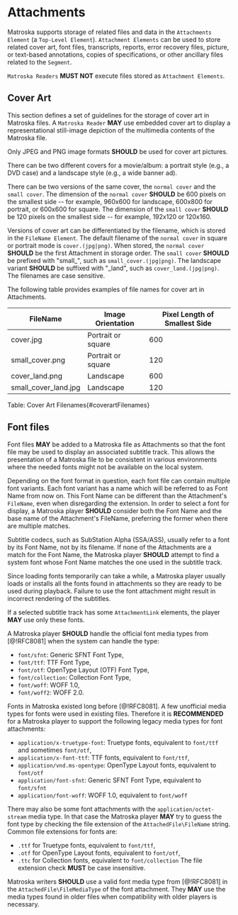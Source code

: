 # Attachments

Matroska supports storage of related files and data in the `Attachments Element`
(a `Top-Level Element`). `Attachment Elements` can be used to store related cover art,
font files, transcripts, reports, error recovery files, picture, or text-based annotations,
copies of specifications, or other ancillary files related to the `Segment`.

`Matroska Readers` **MUST NOT** execute files stored as `Attachment Elements`.

## Cover Art

This section defines a set of guidelines for the storage of cover art in Matroska files.
A `Matroska Reader` **MAY** use embedded cover art to display a representational
still-image depiction of the multimedia contents of the Matroska file.

Only JPEG and PNG image formats **SHOULD** be used for cover art pictures.

There can be two different covers for a movie/album: a portrait style (e.g., a DVD case)
and a landscape style (e.g., a wide banner ad).

There can be two versions of the same cover, the `normal cover` and the `small cover`.
The dimension of the `normal cover` **SHOULD** be 600 pixels on the smallest side -- for example,
960x600 for landscape, 600x800 for portrait, or 600x600 for square. The dimension of
the `small cover` **SHOULD** be 120 pixels on the smallest side -- for example, 192x120 or 120x160.

Versions of cover art can be differentiated by the filename, which is stored in the
`FileName Element`. The default filename of the `normal cover` in square or portrait mode
is `cover.(jpg|png)`. When stored, the `normal cover` **SHOULD** be the first Attachment in
storage order. The `small cover` **SHOULD** be prefixed with "small_", such as
`small_cover.(jpg|png)`. The landscape variant **SHOULD** be suffixed with "\_land",
such as `cover_land.(jpg|png)`. The filenames are case sensitive.

The following table provides examples of file names for cover art in Attachments.

| FileName             | Image Orientation  | Pixel Length of Smallest Side |
|----------------------|--------------------|-------------------------------|
| cover.jpg            | Portrait or square | 600                           |
| small_cover.png      | Portrait or square | 120                           |
| cover_land.png       | Landscape          | 600                           |
| small_cover_land.jpg | Landscape          | 120                           |
Table: Cover Art Filenames{#coverartFilenames}

## Font files

Font files **MAY** be added to a Matroska file as Attachments so that the font file may be used
to display an associated subtitle track. This allows the presentation of a Matroska file to be
consistent in various environments where the needed fonts might not be available on the local system.

Depending on the font format in question, each font file can contain multiple font variants.
Each font variant has a name which will be referred to as Font Name from now on.
This Font Name can be different than the Attachment's `FileName`, even when disregarding the extension.
In order to select a font for display, a Matroska player **SHOULD** consider both the Font Name
and the base name of the Attachment's FileName, preferring the former when there are multiple matches.

Subtitle codecs, such as SubStation Alpha (SSA/ASS), usually refer to a font by its Font Name, not
by its filename.
If none of the Attachments are a match for the Font Name, the Matroska player **SHOULD**
attempt to find a system font whose Font Name matches the one used in the subtitle track.

Since loading fonts temporarily can take a while, a Matroska player usually
loads or installs all the fonts found in attachments so they are ready to be used during playback.
Failure to use the font attachment might result in incorrect rendering of the subtitles.

If a selected subtitle track has some `AttachmentLink` elements, the player **MAY** use only these fonts.

A Matroska player **SHOULD** handle the official font media types from [@!RFC8081] when the system can handle the type:
* `font/sfnt`: Generic SFNT Font Type,
* `font/ttf`: TTF Font Type,
* `font/otf`: OpenType Layout (OTF) Font Type,
* `font/collection`: Collection Font Type,
* `font/woff`: WOFF 1.0,
* `font/woff2`: WOFF 2.0.

Fonts in Matroska existed long before [@!RFC8081]. A few unofficial media types for fonts were used in existing files.
Therefore it is **RECOMMENDED** for a Matroska player to support the following legacy media types for font attachments:

* `application/x-truetype-font`: Truetype fonts, equivalent to `font/ttf` and sometimes `font/otf`,
* `application/x-font-ttf`: TTF fonts, equivalent to `font/ttf`,
* `application/vnd.ms-opentype`: OpenType Layout fonts, equivalent to `font/otf`
* `application/font-sfnt`: Generic SFNT Font Type, equivalent to `font/sfnt`
* `application/font-woff`: WOFF 1.0, equivalent to `font/woff`


There may also be some font attachments with the `application/octet-stream` media type.
In that case the Matroska player **MAY** try to guess the font type by checking the file extension of the `AttachedFile\FileName` string.
Common file extensions for fonts are:
* `.ttf` for Truetype fonts, equivalent to `font/ttf`,
* `.otf` for OpenType Layout fonts, equivalent to `font/otf`,
* `.ttc` for Collection fonts, equivalent to `font/collection`
The file extension check **MUST** be case insensitive.

Matroska writers **SHOULD** use a valid font media type from [@!RFC8081] in the `AttachedFile\FileMediaType` of the font attachment.
They **MAY** use the media types found in older files when compatibility with older players is necessary.


